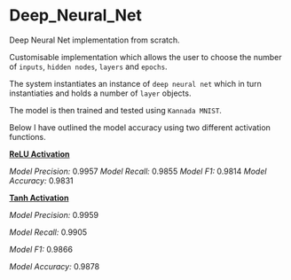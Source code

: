 # Deep_Neural_Net
Deep Neural Net implementation from scratch.

Customisable implementation which allows the user to choose the number of `inputs`, `hidden nodes`, `layers` and `epochs`.

The system instantiates an instance of `deep neural net` which in turn instantiaties and holds a number of `layer` objects. 

The model is then trained and tested using `Kannada MNIST`. 

Below I have outlined the model accuracy using two different activation functions. 

<b><ins>ReLU Activation</ins></b>

<i>Model Precision:</i> 0.9957
<i>Model Recall:</i> 0.9855
<i>Model F1:</i> 0.9814
<i>Model Accuracy:</i> 0.9831

<b><ins>Tanh Activation</ins></b>

<i>Model Precision:</i> 0.9959

<i>Model Recall:</i> 0.9905

<i>Model F1:</i> 0.9866

<i>Model Accuracy:</i> 0.9878
